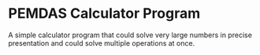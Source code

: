 # PEMDAS Calculator Program
A simple calculator program that could solve very large numbers in precise presentation and could solve multiple operations at once.
